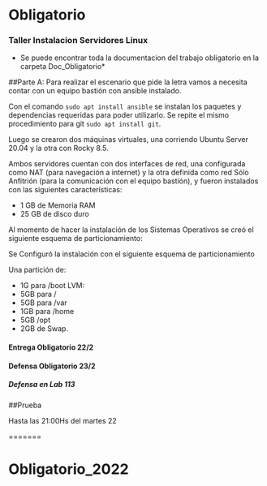 #              Obligatorio 
### Taller Instalacion Servidores Linux

* Se puede encontrar toda la documentacion del trabajo obligatorio en la carpeta Doc_Obligatorio*

##Parte A:
Para realizar el escenario que pide la letra vamos a necesita contar con un equipo bastión con ansible instalado.

Con el comando ```sudo apt install ansible``` se instalan los paquetes y dependencias requeridas para poder utilizarlo.
Se repite el mismo procedimiento para git ```sudo apt install git```.

Luego se crearon dos máquinas virtuales, una corriendo Ubuntu Server 20.04 y la otra con Rocky 8.5.

Ambos servidores cuentan con dos interfaces de red, una configurada como NAT 
(para navegación a internet) y la otra definida como red Sólo Anfitrión (para la comunicación con el equipo bastión), y fueron instalados con las siguientes características:

- 1 GB de Memoria RAM
- 25 GB de disco duro

Al momento de hacer la instalación de los Sistemas Operativos se creó el siguiente esquema de particionamiento:

Se Configuró la instalación con el siguiente esquema de particionamiento

Una partición de:
- 1G para /boot
LVM:
- 5GB para /
- 5GB para /var
- 1GB para /home
- 5GB /opt
- 2GB de Swap.



#### Entrega Obligatorio 22/2
#### Defensa Obligatorio 23/2
##### Defensa en Lab 113
##Prueba 

Hasta las 21:00Hs del martes 22

=======
# Obligatorio_2022

